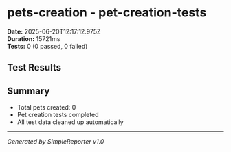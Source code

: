 # pets-creation - pet-creation-tests

**Date:** 2025-06-20T12:17:12.975Z  
**Duration:** 15721ms  
**Tests:** 0 (0 passed, 0 failed)

## Test Results



## Summary

- Total pets created: 0
- Pet creation tests completed
- All test data cleaned up automatically

---
*Generated by SimpleReporter v1.0*
